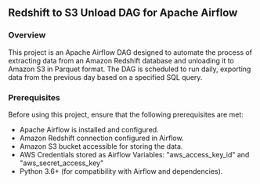 ## Redshift to S3 Unload DAG for Apache Airflow

### Overview

This project is an Apache Airflow DAG designed to automate the process of extracting data from an Amazon Redshift database and unloading it to Amazon S3 in Parquet format. The DAG is scheduled to run daily, exporting data from the previous day based on a specified SQL query.

### Prerequisites

Before using this project, ensure that the following prerequisites are met:

- Apache Airflow is installed and configured.
- Amazon Redshift connection configured in Airflow.
- Amazon S3 bucket accessible for storing the data.
- AWS Credentials stored as Airflow Variables: "aws_access_key_id" and "aws_secret_access_key"
- Python 3.6+ (for compatibility with Airflow and dependencies).
